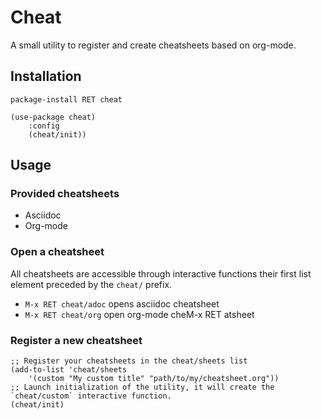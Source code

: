 # Cheat
A small utility to register and create cheatsheets based on org-mode.

## Installation
`package-install RET cheat`

``` emacs-lisp
(use-package cheat)
    :config
    (cheat/init))
```

## Usage

### Provided cheatsheets
- Asciidoc
- Org-mode

### Open a cheatsheet 
All cheatsheets are accessible through interactive functions their first list element preceded by the `cheat/` prefix. 

- `M-x RET cheat/adoc` opens asciidoc cheatsheet
- `M-x RET cheat/org` open org-mode cheM-x RET atsheet

### Register a new cheatsheet

``` emacs-lisp
;; Register your cheatsheets in the cheat/sheets list
(add-to-list 'cheat/sheets
    '(custom "My custom title" "path/to/my/cheatsheet.org"))
;; Launch initialization of the utility, it will create the `cheat/custom` interactive function.
(cheat/init)

```

